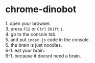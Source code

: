 # chrome-dinobot
1\. open your browser.  
3\. press ``F12`` or ``Ctrl`` ``Shift`` ``i``.  
4\. go to the console tab.  
5\. and put ``index.js`` code in the console.  
6\. the brain is just noodles.  
6-1\. eat your brain.  
6-1\. because it doesnt need a brain.  
